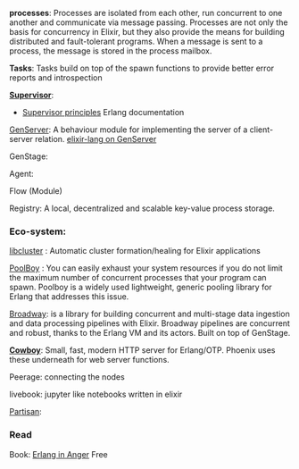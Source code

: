 


**processes**: Processes are isolated from each other, run concurrent to one another and communicate via message passing. Processes are not only the basis for concurrency in Elixir, but they also provide the means for building distributed and fault-tolerant programs. When a message is sent to a process, the message is stored in the process mailbox.

**Tasks**: Tasks build on top of the spawn functions to provide better error reports and introspection 

**[Supervisor](https://hexdocs.pm/elixir/Supervisor.html)**:
- [Supervisor principles](https://erlang.org/documentation/doc-4.9.1/doc/design_principles/sup_princ.html) Erlang documentation

[GenServer](https://hexdocs.pm/elixir/GenServer.html): A behaviour module for implementing the server of a client-server relation. 
[elixir-lang on GenServer](https://elixir-lang.org/getting-started/mix-otp/genserver.html)

GenStage: 

Agent:

Flow
(Module)

Registry: A local, decentralized and scalable key-value process storage.

### Eco-system:
[libcluster](https://github.com/bitwalker/libcluster) : Automatic cluster formation/healing for Elixir applications

[PoolBoy](https://elixirschool.com/en/lessons/misc/poolboy) : You can easily exhaust your system resources if you do not limit the maximum number of concurrent processes that your program can spawn. Poolboy is a widely used lightweight, generic pooling library for Erlang that addresses this issue.

[Broadway](https://hexdocs.pm/broadway/introduction.html): is a library for building concurrent and multi-stage data ingestion and data processing pipelines with Elixir. Broadway pipelines are concurrent and robust, thanks to the Erlang VM and its actors. Built on top of GenStage.

**[Cowboy](https://github.com/ninenines/cowboy)**: Small, fast, modern HTTP server for Erlang/OTP. Phoenix uses these underneath for web server functions.

Peerage: connecting the nodes

livebook: jupyter like notebooks written in elixir

[Partisan](https://github.com/lasp-lang/partisan): 

### Read
Book: [Erlang in Anger](https://www.erlang-in-anger.com/) Free
